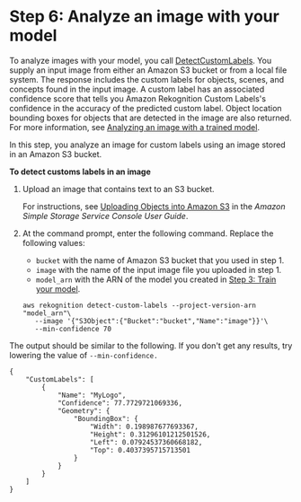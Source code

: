 # Step 6: Analyze an image with your model<a name="tutorial-step-detect-custom-label-cli"></a>

To analyze images with your model, you call [DetectCustomLabels](https://docs.aws.amazon.com/rekognition/latest/dg/API_DetectCustomLabels)\. You supply an input image from either an Amazon S3 bucket or from a local file system\. The response includes the custom labels for objects, scenes, and concepts found in the input image\. A custom label has an associated confidence score that tells you Amazon Rekognition Custom Labels's confidence in the accuracy of the predicted custom label\. Object location bounding boxes for objects that are detected in the image are also returned\. For more information, see [Analyzing an image with a trained model](detecting-custom-labels.md)\. 

In this step, you analyze an image for custom labels using an image stored in an Amazon S3 bucket\.

**To detect customs labels in an image**

1. Upload an image that contains text to an S3 bucket\. 

   For instructions, see [Uploading Objects into Amazon S3](https://docs.aws.amazon.com/AmazonS3/latest/user-guide/UploadingObjectsintoAmazonS3.html) in the *Amazon Simple Storage Service Console User Guide*\.

1. At the command prompt, enter the following command\. Replace the following values:
   + `bucket` with the name of Amazon S3 bucket that you used in step 1\. 
   + `image` with the name of the input image file you uploaded in step 1\.
   + `model_arn` with the ARN of the model you created in [Step 3: Train your model](tutorial-step-train-model-cli.md)\. 

   ```
   aws rekognition detect-custom-labels --project-version-arn "model_arn"\
      --image '{"S3Object":{"Bucket":"bucket","Name":"image"}}'\
      --min-confidence 70
   ```

The output should be similar to the following\. If you don't get any results, try lowering the value of `--min-confidence.`

```
{
    "CustomLabels": [
        {
            "Name": "MyLogo",
            "Confidence": 77.7729721069336,
            "Geometry": {
                "BoundingBox": {
                    "Width": 0.198987677693367,
                    "Height": 0.31296101212501526,
                    "Left": 0.07924537360668182,
                    "Top": 0.4037395715713501
                }
            }
        }
    ]
}
```